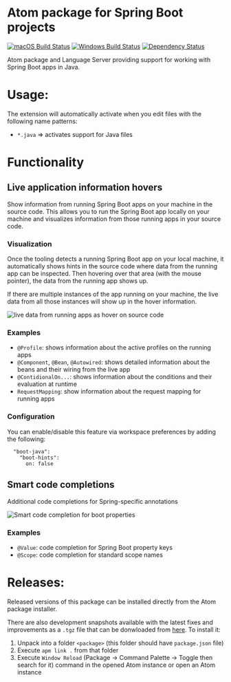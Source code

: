 # Atom package for Spring Boot projects

[![macOS Build Status](https://travis-ci.org/spring-projects/atom-boot-java.svg?branch=master)](https://travis-ci.org/spring-projects/atom-boot-java) [![Windows Build Status](https://ci.appveyor.com/api/projects/status/1jvknxt9jhykgrxo?svg=true)](https://ci.appveyor.com/project/spring-projects/atom-boot-java/branch/master) [![Dependency Status](https://david-dm.org/spring-projects/atom-boot-java.svg)](https://david-dm.org/spring-projects/atom-boot-java)

Atom package and Language Server providing support for working with Spring Boot apps in Java.

# Usage:

The extension will automatically activate when you edit files with the following
name patterns:

 - `*.java` => activates support for Java files

# Functionality

## Live application information hovers
Show information from running Spring Boot apps on your machine in the source code. This allows you to run the Spring Boot app locally on your machine and visualizes information from those running apps in your source code.

### Visualization
Once the tooling detects a running Spring Boot app on your local machine, it automatically shows hints in the source code where data from the running app can be inspected. Then hovering over that area (with the mouse pointer), the data from the running app shows up.

If there are multiple instances of the app running on your machine, the live data from all those instances will show up in the hover information.

![live data from running apps as hover on source code][screenshot-live-hovers]

### Examples
* `@Profile`: shows information about the active profiles on the running apps
* `@Component`, `@Bean`, `@Autowired`: shows detailed information about the beans and their wiring from the live app
* `@ContidionalOn...`: shows information about the conditions and their evaluation at runtime
* `RequestMapping`: show information about the request mapping for running apps

### Configuration
You can enable/disable this feature via workspace preferences by adding the following:
```
  "boot-java":
    "boot-hints":
      on: false

```

## Smart code completions
Additional code completions for Spring-specific annotations

![Smart code completion for boot properties][screenshot-code-completion]

### Examples
* `@Value`: code completion for Spring Boot property keys
* `@Scope`: code completion for standard scope names

# Releases:

Released versions of this package can be installed directly from the Atom package installer.

There are also development snapshots available with the latest fixes and improvements as a `.tgz` file 
that can be donwloaded from 
[here](http://dist.springsource.com/snapshot/STS4/nightly-distributions.html). To install it:
1. Unpack into a folder `<package>` (this folder should have `package.json` file)
2. Execute `apm link .` from that folder
3. Execute `Window Reload` (Package -> Command Palette -> Toggle then search for it) command in the opened Atom instance or open an Atom instance

[screenshot-live-hovers]: https://raw.githubusercontent.com/spring-projects/sts4/112106b8bfdcebc33bb7923dda496f7a91fa93d8/atom-extensions/atom-boot-java/readme-imgs/screenshot-live-hovers.png
[screenshot-code-completion]: https://github.com/spring-projects/sts4/blob/112106b8bfdcebc33bb7923dda496f7a91fa93d8/atom-extensions/atom-boot-java/readme-imgs/screenshot-code-completion.png
